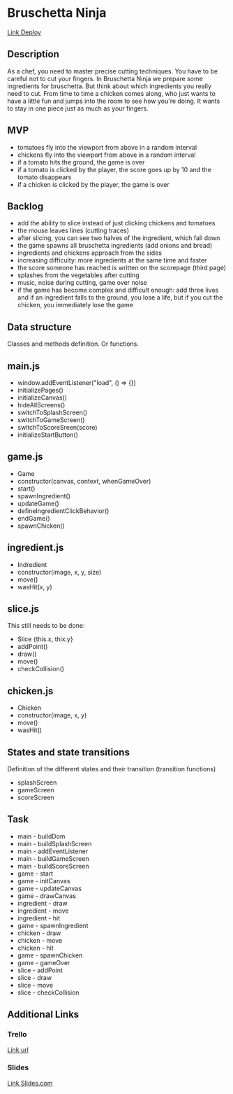 # Bruschetta Ninja
[Link Deploy](http://github.com)

## Description
As a chef, you need to master precise cutting techniques. You have to be careful not to cut your fingers. In Bruschetta Ninja we prepare some ingredients for bruschetta. But think about which ingredients you really need to cut. From time to time a chicken comes along, who just wants to have a little fun and jumps into the room to see how you're doing. It wants to stay in one piece just as much as your fingers.

## MVP
- tomatoes fly into the viewport from above in a random interval
- chickens fly into the viewport from above in a random interval
- if a tomato hits the ground, the game is over
- if a tomato is clicked by the player, the score goes up by 10 and the tomato disappears
- if a chicken is clicked by the player, the game is over

## Backlog
- add the ability to slice instead of just clicking chickens and tomatoes 
- the mouse leaves lines (cutting traces)
- after slicing, you can see two halves of the ingredient, which fall down
- the game spawns all bruschetta ingredients (add onions and bread)
- ingredients and chickens approach from the sides
- increasing difficulty: more ingredients at the same time and faster
- the score someone has reached is written on the scorepage (third page)
- splashes from the vegetables after cutting
- music, noise during cutting, game over noise
- if the game has become complex and difficult enough: add three lives and if an ingredient falls to the ground, you lose a life, but if you cut the chicken, you immediately lose the game

## Data structure
Classes and methods definition. Or functions.

## main.js
- window.addEventListener("load", () => {})
- initializePages()
- initializeCanvas()
- hideAllScreens()
- switchToSplashScreen()
- switchToGameScreen()
- switchToScoreSreen(score)
- initializeStartButton()

## game.js
- Game
- constructor(canvas, context, whenGameOver)
- start()
- spawnIngredient()
- updateGame()
- defineIngredientClickBehavior()
- endGame()
- spawnChicken()

## ingredient.js
- Indredient
- constructor(image, x, y, size)
- move()
- wasHit(x, y)

## slice.js
This still needs to be done:
- Slice {this.x, thix.y}
- addPoint()
- draw()
- move()
- checkCollision()

## chicken.js
- Chicken
- constructor(image, x, y)
- move()
- wasHit()

## States and state transitions
Definition of the different states and their transition (transition functions)

- splashScreen
- gameScreen
- scoreScreen

## Task
- main - buildDom
- main - buildSplashScreen
- main - addEventListener
- main - buildGameScreen
- main - buildScoreScreen
- game - start
- game - initCanvas
- game - updateCanvas
- game - drawCanvas
- ingredient - draw
- ingredient - move
- ingredient - hit
- game - spawnIngredient
- chicken - draw
- chicken - move
- chicken - hit
- game - spawnChicken
- game - gameOver
- slice - addPoint
- slice - draw
- slice - move
- slice - checkCollision

## Additional Links


### Trello
[Link url](https://trello.com)


### Slides
[Link Slides.com](http://slides.com)